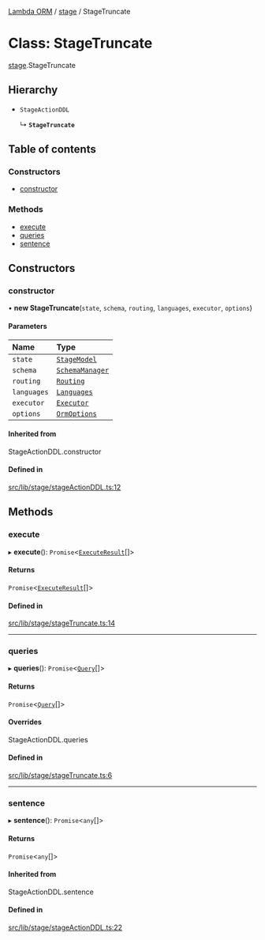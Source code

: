 [Lambda ORM](../README.md) / [stage](../modules/stage.md) / StageTruncate

# Class: StageTruncate

[stage](../modules/stage.md).StageTruncate

## Hierarchy

- `StageActionDDL`

  ↳ **`StageTruncate`**

## Table of contents

### Constructors

- [constructor](stage.StageTruncate.md#constructor)

### Methods

- [execute](stage.StageTruncate.md#execute)
- [queries](stage.StageTruncate.md#queries)
- [sentence](stage.StageTruncate.md#sentence)

## Constructors

### constructor

• **new StageTruncate**(`state`, `schema`, `routing`, `languages`, `executor`, `options`)

#### Parameters

| Name | Type |
| :------ | :------ |
| `state` | [`StageModel`](stage.StageModel.md) |
| `schema` | [`SchemaManager`](manager.SchemaManager.md) |
| `routing` | [`Routing`](manager.Routing.md) |
| `languages` | [`Languages`](manager.Languages.md) |
| `executor` | [`Executor`](manager.Executor.md) |
| `options` | [`OrmOptions`](../interfaces/model.OrmOptions.md) |

#### Inherited from

StageActionDDL.constructor

#### Defined in

[src/lib/stage/stageActionDDL.ts:12](https://github.com/FlavioLionelRita/lambdaorm/blob/7350fa3/src/lib/stage/stageActionDDL.ts#L12)

## Methods

### execute

▸ **execute**(): `Promise`<[`ExecuteResult`](../interfaces/model.ExecuteResult.md)[]\>

#### Returns

`Promise`<[`ExecuteResult`](../interfaces/model.ExecuteResult.md)[]\>

#### Defined in

[src/lib/stage/stageTruncate.ts:14](https://github.com/FlavioLionelRita/lambdaorm/blob/7350fa3/src/lib/stage/stageTruncate.ts#L14)

___

### queries

▸ **queries**(): `Promise`<[`Query`](model.Query.md)[]\>

#### Returns

`Promise`<[`Query`](model.Query.md)[]\>

#### Overrides

StageActionDDL.queries

#### Defined in

[src/lib/stage/stageTruncate.ts:6](https://github.com/FlavioLionelRita/lambdaorm/blob/7350fa3/src/lib/stage/stageTruncate.ts#L6)

___

### sentence

▸ **sentence**(): `Promise`<`any`[]\>

#### Returns

`Promise`<`any`[]\>

#### Inherited from

StageActionDDL.sentence

#### Defined in

[src/lib/stage/stageActionDDL.ts:22](https://github.com/FlavioLionelRita/lambdaorm/blob/7350fa3/src/lib/stage/stageActionDDL.ts#L22)
